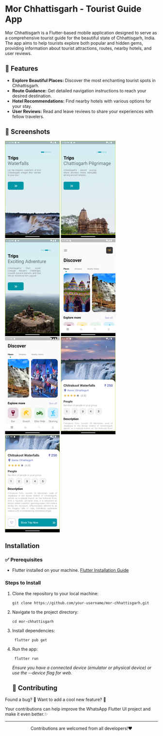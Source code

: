 # Mor Chhattisgarh - Tourist Guide App

Mor Chhattisgarh is a Flutter-based mobile application designed to serve as a comprehensive tourist guide for the beautiful state of Chhattisgarh, India. The app aims to help tourists explore both popular and hidden gems, providing information about tourist attractions, routes, nearby hotels, and user reviews.

## 📝 Features

- **Explore Beautiful Places:** Discover the most enchanting tourist spots in Chhattisgarh.
- **Route Guidance:** Get detailed navigation instructions to reach your desired destination.
- **Hotel Recommendations:** Find nearby hotels with various options for your stay.
- **User Reviews:** Read and leave reviews to share your experiences with fellow travelers.

## 📸 Screenshots

<img src="Screenshots/Screenshot-1.png" width="180" alt="Screenshot-1">   
<img src="Screenshots/Screenshot-2.png" width="180" alt="Screenshot-2">   
<img src="Screenshots/Screenshot-3.png" width="180" alt="Screenshot-3">   
<img src="Screenshots/Screenshot-4.png" width="180" alt="Screenshot-4">
<img src="Screenshots/Screenshot-5.png" width="180" alt="Screenshot-1">   
<img src="Screenshots/Screenshot-6.png" width="180" alt="Screenshot-2">   
<img src="Screenshots/Screenshot-7.png" width="180" alt="Screenshot-3">   

## Installation

### ✅ Prerequisites

- Flutter installed on your machine. [Flutter Installation Guide](https://flutter.dev/docs/get-started/install)

### Steps to Install

1. Clone the repository to your local machine:

   ```
   git clone https://github.com/your-username/mor-chhattisgarh.git
   ```

2. Navigate to the project directory:
   ```
   cd mor-chhattisgarh
   ```
3. Install dependencies:
   ```
    flutter pub get
   ```
4. Run the app:
   ```
    flutter run
   ```

   *Ensure you have a connected device (emulator or physical device) or use the --device flag for web.*

   ## 🤝 Contributing

Found a bug? 🐛
Want to add a cool new feature? 🤔

Your contributions can help improve the WhatsApp Flutter UI project and make it even better.✨

<hr>
<p align="center">
Contributions  are welcomed from all developers!❤️
</p>
